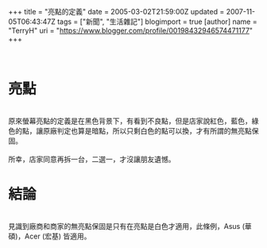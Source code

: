 +++
title = "亮點的定義"
date = 2005-03-02T21:59:00Z
updated = 2007-11-05T06:43:47Z
tags = ["新聞", "生活雜記"]
blogimport = true 
[author]
	name = "TerryH"
	uri = "https://www.blogger.com/profile/00198432946574471177"
+++

<br /><h1>亮點</h1><br />原來螢幕亮點的定義是在黑色背景下，有看到不良點，但是店家說紅色，藍色，綠色的點，讓原廠判定也算是暗點，所以只剩白色的點可以換，才有所謂的無亮點保固。<br /><br />所幸，店家同意再拆一台，二選一，才沒讓朋友遺憾。<br /><h1>結論</h1><br />見識到廠商和商家的無亮點保固是只有在亮點是白色才適用，此條例，Asus (華碩)，Acer (宏基) 皆適用。
